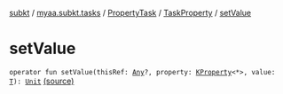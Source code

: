 [subkt](../../../index.md) / [myaa.subkt.tasks](../../index.md) / [PropertyTask](../index.md) / [TaskProperty](index.md) / [setValue](./set-value.md)

# setValue

`operator fun setValue(thisRef: `[`Any`](https://kotlinlang.org/api/latest/jvm/stdlib/kotlin/-any/index.html)`?, property: `[`KProperty`](https://kotlinlang.org/api/latest/jvm/stdlib/kotlin.reflect/-k-property/index.html)`<*>, value: `[`T`](index.md#T)`): `[`Unit`](https://kotlinlang.org/api/latest/jvm/stdlib/kotlin/-unit/index.html) [(source)](https://github.com/Myaamori/SubKt/blob/0.1.12/src/main/kotlin/myaa/subkt/tasks/tasks.kt#L623)